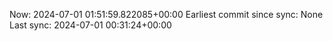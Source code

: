Now: 2024-07-01 01:51:59.822085+00:00 Earliest commit since sync: None Last sync: 2024-07-01 00:31:24+00:00
